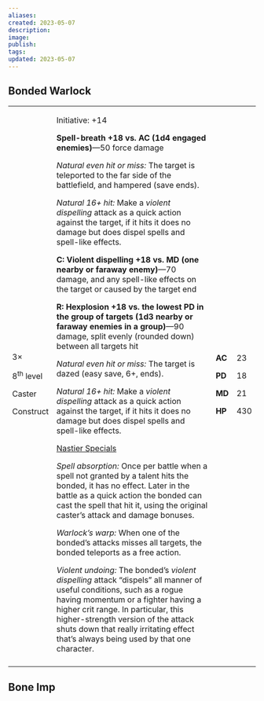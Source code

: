 ```yaml
---
aliases: 
created: 2023-05-07
description: 
image: 
publish: 
tags: 
updated: 2023-05-07
---
```


## Bonded Warlock

<table>
<colgroup>
<col style="width: 15%" />
<col style="width: 71%" />
<col style="width: 5%" />
<col style="width: 6%" />
</colgroup>
<tbody>
<tr class="odd">
<td><p>3×</p>
<p>8<sup>th</sup> level</p>
<p>Caster</p>
<p>Construct</p></td>
<td><p>Initiative: +14</p>
<p><strong>Spell-breath +18 vs. AC (1d4 engaged enemies)</strong>—50
force damage</p>
<p><em>Natural even hit or miss:</em> The target is teleported to the
far side of the battlefield, and hampered (save ends).</p>
<p><em>Natural 16+ hit:</em> Make a <em>violent dispelling</em> attack
as a quick action against the target, if it hits it does no damage but
does dispel spells and spell-like effects.</p>
<p><strong>C: Violent dispelling +18 vs. MD (one nearby or faraway
enemy)</strong>—70 damage, and any spell-like effects on the target or
caused by the target end</p>
<p><strong>R: Hexplosion +18 vs. the lowest PD in the group of targets
(1d3 nearby or faraway enemies in a group)</strong>—90 damage, split
evenly (rounded down) between all targets hit</p>
<p><em>Natural even hit or miss:</em> The target is dazed (easy save,
6+, ends).</p>
<p><em>Natural 16+ hit:</em> Make a <em>violent dispelling</em> attack
as a quick action against the target, if it hits it does no damage but
does dispel spells and spell-like effects.</p>
<p><u>Nastier Specials</u></p>
<p><em>Spell absorption:</em> Once per battle when a spell not granted
by a talent hits the bonded, it has no effect. Later in the battle as a
quick action the bonded can cast the spell that hit it, using the
original caster’s attack and damage bonuses.</p>
<p><em>Warlock’s warp:</em> When one of the bonded’s attacks misses all
targets, the bonded teleports as a free action.</p>
<p><em>Violent undoing:</em> The bonded’s <em>violent dispelling</em>
attack “dispels” all manner of useful conditions, such as a rogue having
momentum or a fighter having a higher crit range. In particular, this
higher-strength version of the attack shuts down that really irritating
effect that’s always being used by that one character.</p></td>
<td><p><strong>AC</strong></p>
<p><strong>PD</strong></p>
<p><strong>MD</strong></p>
<p><strong>HP</strong></p></td>
<td><p>23</p>
<p>18</p>
<p>21</p>
<p>430</p></td>
</tr>
<tr class="even">
<td></td>
<td></td>
<td></td>
<td></td>
</tr>
</tbody>
</table>

## Bone Imp